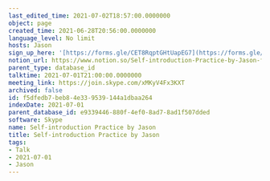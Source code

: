 ```yaml
---
last_edited_time: 2021-07-02T18:57:00.0000000
object: page
created_time: 2021-06-28T20:56:00.0000000
language_level: No limit
hosts: Jason
sign_up_here: '[https://forms.gle/CET8RqptGHtUapEG7](https://forms.gle/CET8RqptGHtUapEG7)'
notion_url: https://www.notion.so/Self-introduction-Practice-by-Jason-f5dfedb7beb84e339539144a1dbaa264
parent_type: database_id
talktime: 2021-07-01T21:00:00.0000000
meeting_link: https://join.skype.com/xMKyV4Fx3KXT
archived: false
id: f5dfedb7-beb8-4e33-9539-144a1dbaa264
indexDate: 2021-07-01
parent_database_id: e9339446-880f-4ef0-8ad7-8ad1f507dded
software: Skype
name: Self-introduction Practice by Jason
title: Self-introduction Practice by Jason
tags:
- Talk
- 2021-07-01
- Jason
---
```







